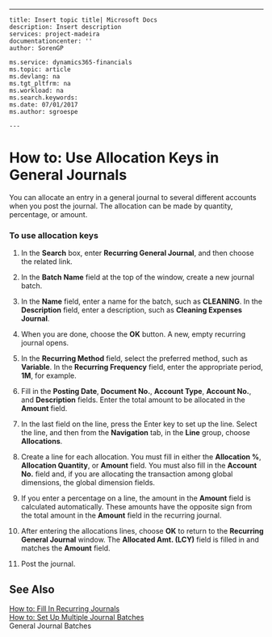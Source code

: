 ---
    title: Insert topic title| Microsoft Docs
    description: Insert description
    services: project-madeira
    documentationcenter: ''
    author: SorenGP

    ms.service: dynamics365-financials
    ms.topic: article
    ms.devlang: na
    ms.tgt_pltfrm: na
    ms.workload: na
    ms.search.keywords:
    ms.date: 07/01/2017
    ms.author: sgroespe

    ---
# How to: Use Allocation Keys in General Journals
You can allocate an entry in a general journal to several different accounts when you post the journal. The allocation can be made by quantity, percentage, or amount.  
  
### To use allocation keys  
  
1.  In the **Search** box, enter **Recurring General Journal**, and then choose the related link.  
  
2.  In the **Batch Name** field at the top of the window, create a new journal batch.  
  
3.  In the **Name** field, enter a name for the batch, such as **CLEANING**. In the **Description** field, enter a description, such as **Cleaning Expenses Journal**.  
  
4.  When you are done, choose the **OK** button. A new, empty recurring journal opens.  
  
5.  In the **Recurring Method** field, select the preferred method, such as **Variable**. In the **Recurring Frequency** field, enter the appropriate period, **1M**, for example.  
  
6.  Fill in the **Posting Date**, **Document No.**, **Account Type**, **Account No.**, and **Description** fields. Enter the total amount to be allocated in the **Amount** field.  
  
7.  In the last field on the line, press the Enter key to set up the line. Select the line, and then from the **Navigation** tab, in the **Line** group, choose **Allocations**.  
  
8.  Create a line for each allocation. You must fill in either the **Allocation %**, **Allocation Quantity**, or **Amount** field. You must also fill in the **Account No.** field and, if you are allocating the transaction among global dimensions, the global dimension fields.  
  
9. If you enter a percentage on a line, the amount in the **Amount** field is calculated automatically. These amounts have the opposite sign from the total amount in the **Amount** field in the recurring journal.  
  
10. After entering the allocations lines, choose **OK** to return to the **Recurring General Journal** window. The **Allocated Amt. \(LCY\)** field is filled in and matches the **Amount** field.  
  
11. Post the journal.  
  
## See Also  
 [How to: Fill In Recurring Journals](../FullExperience/how-to-fill-in-recurring-journals.md)   
 [How to: Set Up Multiple Journal Batches](../FullExperience/how-to-set-up-multiple-journal-batches.md)   
 General Journal Batches